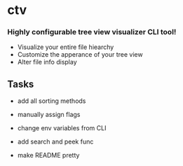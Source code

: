# ctv

### Highly configurable tree view visualizer CLI tool!

- Visualize your entire file hiearchy
- Customize the apperance of your tree view
- Alter file info display


## Tasks
- add all sorting methods
- manually assign flags
- change env variables from CLI
- add search and peek func

- make README pretty